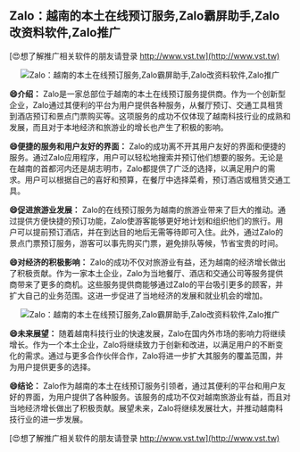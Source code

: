 ## **Zalo：越南的本土在线预订服务,Zalo霸屏助手,Zalo改资料软件,Zalo推广**

[😍想了解推广相关软件的朋友请登录 http://www.vst.tw](http://www.vst.tw)

 <center><img src="https://vst.tw/MP4/tuiguang/png/5.png" alt="Zalo：越南的本土在线预订服务,Zalo霸屏助手,Zalo改资料软件,Zalo推广"></center>

**😄介绍：**
Zalo是一家总部位于越南的本土在线预订服务提供商。作为一个创新型企业，Zalo通过其便利的平台为用户提供各种服务，从餐厅预订、交通工具租赁到酒店预订和景点门票购买等。这项服务的成功不仅体现了越南科技行业的成熟和发展，而且对于本地经济和旅游业的增长也产生了积极的影响。

**😄便捷的服务和用户友好的界面：**
Zalo的成功离不开其用户友好的界面和便捷的服务。通过Zalo应用程序，用户可以轻松地搜索并预订他们想要的服务。无论是在越南的首都河内还是胡志明市，Zalo都提供了广泛的选择，以满足用户的需求。用户可以根据自己的喜好和预算，在餐厅中选择菜肴，预订酒店或租赁交通工具。

**😄促进旅游业发展：**
Zalo的在线预订服务为越南的旅游业带来了巨大的推动。通过提供方便快捷的预订功能，Zalo使游客能够更好地计划和组织他们的旅行。用户可以提前预订酒店，并在到达目的地后无需等待即可入住。此外，通过Zalo的景点门票预订服务，游客可以事先购买门票，避免排队等候，节省宝贵的时间。

**😄对经济的积极影响：**
Zalo的成功不仅对旅游业有益，还为越南的经济增长做出了积极贡献。作为一家本土企业，Zalo为当地餐厅、酒店和交通公司等服务提供商带来了更多的商机。这些服务提供商能够通过Zalo的平台吸引更多的顾客，并扩大自己的业务范围。这进一步促进了当地经济的发展和就业机会的增加。

 <center><img src="https://vst.tw/MP4/tuiguang/png/2.png" alt="Zalo：越南的本土在线预订服务,Zalo霸屏助手,Zalo改资料软件,Zalo推广"></center>

**😄未来展望：**
随着越南科技行业的快速发展，Zalo在国内外市场的影响力将继续增长。作为一个本土企业，Zalo将继续致力于创新和改进，以满足用户的不断变化的需求。通过与更多合作伙伴合作，Zalo将进一步扩大其服务的覆盖范围，并为用户提供更多的选择。

**😄结论：**
Zalo作为越南的本土在线预订服务引领者，通过其便利的平台和用户友好的界面，为用户提供了各种服务。该服务的成功不仅对越南旅游业有益，而且对当地经济增长做出了积极贡献。展望未来，Zalo将继续发展壮大，并推动越南科技行业的进一步发展。

[😍想了解推广相关软件的朋友请登录 http://www.vst.tw](http://www.vst.tw)



